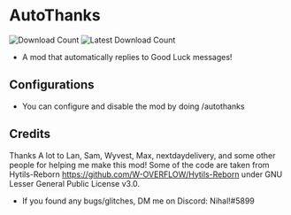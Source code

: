 # AutoThanks
![Download Count](https://img.shields.io/github/downloads/nihaldoesstuff/AutoThanks/total?color=08ff52&style=for-the-badge)
![Latest Download Count](https://img.shields.io/github/downloads-pre/nihaldoesstuff/AutoThanks/latest/total?color=08ff52&style=for-the-badge)
- A mod that automatically replies to Good Luck messages!


## Configurations

- You can configure and disable the mod by doing /autothanks

## Credits

Thanks A lot to Lan, Sam, Wyvest, Max, nextdaydelivery, and some other people for helping me make this mod!
Some of the code are taken from Hytils-Reborn https://github.com/W-OVERFLOW/Hytils-Reborn under GNU Lesser General Public License v3.0.

- If you found any bugs/glitches, DM me on Discord: Nihal!#5899